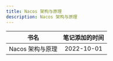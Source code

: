 ```yaml
---
title: Nacos 架构与原理
description: Nacos 架构与原理
---
```


|       书名       | 笔记添加的时间 |
| :--------------: | :------------: |
| Nacos 架构与原理 |   2022-10-01   |
